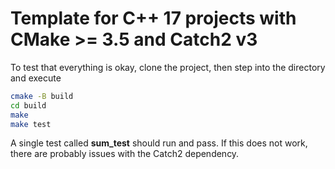 # Template for C++ 17 projects with CMake >= 3.5 and Catch2 v3

To test that everything is okay, clone the project, then step into the directory and execute

```bash
cmake -B build
cd build
make
make test
```

A single test called **sum_test** should run and pass. If this does not work, there are probably issues with the Catch2 dependency.
